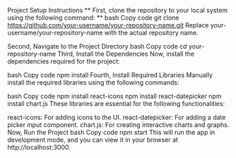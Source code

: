Project Setup Instructions
** First, clone the repository to your local system using the following command: **
bash
Copy code
git clone https://github.com/your-username/your-repository-name.git
Replace your-username/your-repository-name with the actual repository name.

Second, Navigate to the Project Directory
bash
Copy code
cd your-repository-name
Third, Install the Dependencies
Now, install the dependencies required for the project:

bash
Copy code
npm install
Fourth, Install Required Libraries
Manually install the required libraries using the following commands:

bash
Copy code
npm install react-icons
npm install react-datepicker
npm install chart.js
These libraries are essential for the following functionalities:

react-icons: For adding icons to the UI.
react-datepicker: For adding a date picker input component.
chart.js: For creating interactive charts and graphs.
Now, Run the Project
bash
Copy code
npm start
This will run the app in development mode, and you can view it in your browser at http://localhost:3000.

